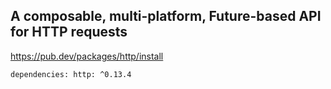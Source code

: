 
## A composable, multi-platform, Future-based API for HTTP requests
https://pub.dev/packages/http/install

`
dependencies:
  http: ^0.13.4
`

